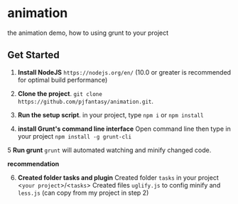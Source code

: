 # animation
the animation demo, how to using grunt to your project


## Get Started

1. **Install NodeJS**
`https://nodejs.org/en/` 
(10.0 or greater is recommended for optimal build performance)
2. **Clone the project**. 
`git clone https://github.com/pjfantasy/animation.git`.

3. **Run the setup script**. 
in your project, type `npm i` or `npm install`

4. **install Grunt's command line interface**
Open command line then type in your project
`npm install -g grunt-cli`

5 **Run grunt**
`grunt` will automated watching and minify changed code.

**recommendation**
<!--Be accurently created tasks folder-->
6. **Created folder tasks and plugin**
Created folder `tasks` in your project <`your project`>/<`tasks`>
Created files `uglify.js` to config minify and `less.js` (can copy from my project in step 2)

